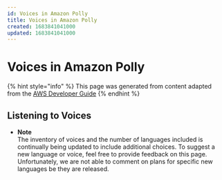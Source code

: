 ```yaml
---
id: Voices in Amazon Polly
title: Voices in Amazon Polly
created: 1683841041000
updated: 1683841041000
---
```

# Voices in Amazon Polly

{% hint style="info" %}
This page was generated from content adapted from the [AWS Developer Guide](https://github.com/awsdocs/amazon-polly-developer-guide.git)
{% endhint %}

## Listening to Voices

- **Note**  
The inventory of voices and the number of languages included is continually being updated to include additional choices\. To suggest a new language or voice, feel free to provide feedback on this page\. Unfortunately, we are not able to comment on plans for specific new languages be they are released\.

